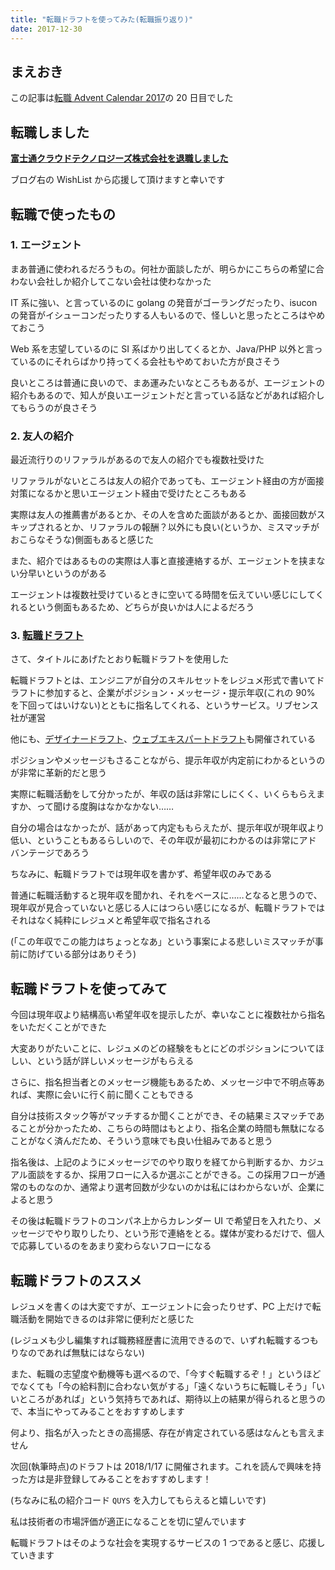 ```yaml
---
title: "転職ドラフトを使ってみた(転職振り返り)"
date: 2017-12-30
---
```


## まえおき

この記事は[転職 Advent Calendar 2017](https://adventar.org/calendars/2110)の 20 日目でした

## 転職しました

**[富士通クラウドテクノロジーズ株式会社を退職しました](https://diary.euxn.me/entry/2017-12-22-leaving-fjct/)**

ブログ右の WishList から応援して頂けますと幸いです

## 転職で使ったもの

### 1. エージェント

まあ普通に使われるだろうもの。何社か面談したが、明らかにこちらの希望に合わない会社しか紹介してこない会社は使わなかった

IT 系に強い、と言っているのに golang の発音がゴーラングだったり、isucon の発音がイシューコンだったりする人もいるので、怪しいと思ったところはやめておこう

Web 系を志望しているのに SI 系ばかり出してくるとか、Java/PHP 以外と言っているのにそれらばかり持ってくる会社もやめておいた方が良さそう

良いところは普通に良いので、まあ運みたいなところもあるが、エージェントの紹介もあるので、知人が良いエージェントだと言っている話などがあれば紹介してもらうのが良さそう

### 2. 友人の紹介

最近流行りのリファラルがあるので友人の紹介でも複数社受けた

リファラルがないところは友人の紹介であっても、エージェント経由の方が面接対策になるかと思いエージェント経由で受けたところもある

実際は友人の推薦書があるとか、その人を含めた面談があるとか、面接回数がスキップされるとか、リファラルの報酬？以外にも良い(というか、ミスマッチがおこらなそうな)側面もあると感じた

また、紹介ではあるものの実際は人事と直接連絡するが、エージェントを挟まない分早いというのがある

エージェントは複数社受けているときに空いてる時間を伝えていい感じにしてくれるという側面もあるため、どちらが良いかは人によるだろう

### 3. **[転職ドラフト](https://job-draft.jp/)**

さて、タイトルにあげたとおり転職ドラフトを使用した

転職ドラフトとは、エンジニアが自分のスキルセットをレジュメ形式で書いてドラフトに参加すると、企業がポジション・メッセージ・提示年収(これの 90% を下回ってはいけない)とともに指名してくれる、というサービス。リブセンス社が運営

他にも、[デザイナードラフト](https://designer-draft.jp/)、[ウェブエキスパートドラフト](https://webexpert-draft.jp/)も開催されている

ポジションやメッセージもさることながら、提示年収が内定前にわかるというのが非常に革新的だと思う

実際に転職活動をして分かったが、年収の話は非常にしにくく、いくらもらえますか、って聞ける度胸はなかなかない……

自分の場合はなかったが、話があって内定ももらえたが、提示年収が現年収より低い、ということもあるらしいので、その年収が最初にわかるのは非常にアドバンテージであろう

ちなみに、転職ドラフトでは現年収を書かず、希望年収のみである

普通に転職活動すると現年収を聞かれ、それをベースに……となると思うので、現年収が見合っていないと感じる人にはつらい感じになるが、転職ドラフトではそれはなく純粋にレジュメと希望年収で指名される

(「この年収でこの能力はちょっとなあ」という事案による悲しいミスマッチが事前に防げている部分はありそう)

## 転職ドラフトを使ってみて

今回は現年収より結構高い希望年収を提示したが、幸いなことに複数社から指名をいただくことができた

大変ありがたいことに、レジュメのどの経験をもとにどのポジションについてほしい、という話が詳しいメッセージがもらえる

さらに、指名担当者とのメッセージ機能もあるため、メッセージ中で不明点等あれば、実際に会いに行く前に聞くこともできる

自分は技術スタック等がマッチするか聞くことができ、その結果ミスマッチであることが分かったため、こちらの時間はもとより、指名企業の時間も無駄になることがなく済んだため、そういう意味でも良い仕組みであると思う

指名後は、上記のようにメッセージでのやり取りを経てから判断するか、カジュアル面談をするか、採用フローに入るか選ぶことができる。この採用フローが通常のものなのか、通常より選考回数が少ないのかは私にはわからないが、企業によると思う

その後は転職ドラフトのコンパネ上からカレンダー UI で希望日を入れたり、メッセージでやり取りしたり、という形で連絡をとる。媒体が変わるだけで、個人で応募しているのをあまり変わらないフローになる

## 転職ドラフトのススメ

レジュメを書くのは大変ですが、エージェントに会ったりせず、PC 上だけで転職活動を開始できるのは非常に便利だと感じた

(レジュメも少し編集すれば職務経歴書に流用できるので、いずれ転職するつもりなのであれば無駄にはならない)

また、転職の志望度や動機等も選べるので、「今すぐ転職するぞ！」というほどでなくても「今の給料割に合わない気がする」「遠くないうちに転職しそう」「いいところがあれば」という気持ちであれば、期待以上の結果が得られると思うので、本当にやってみることをおすすめします

何より、指名が入ったときの高揚感、存在が肯定されている感はなんとも言えません

次回(執筆時点)のドラフトは 2018/1/17 に開催されます。これを読んで興味を持った方は是非登録してみることをおすすめします！

(ちなみに私の紹介コード `QUYS` を入力してもらえると嬉しいです)

私は技術者の市場評価が適正になることを切に望んでいます

転職ドラフトはそのような社会を実現するサービスの 1 つであると感じ、応援していきます
